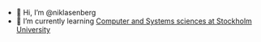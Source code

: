 - 👋 Hi, I’m @niklasenberg
- 🌱 I’m currently learning [Computer and Systems sciences at Stockholm University](https://www.su.se/english/search-courses-and-programmes/sysdk-1.411896)

<!---
niklasenberg/niklasenberg is a ✨ special ✨ repository because its `README.md` (this file) appears on your GitHub profile.
You can click the Preview link to take a look at your changes.
--->
